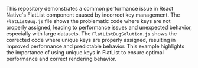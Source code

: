 This repository demonstrates a common performance issue in React Native's FlatList component caused by incorrect key management.  The `FlatListBug.js` file shows the problematic code where keys are not properly assigned, leading to performance issues and unexpected behavior, especially with large datasets. The `FlatListBugSolution.js` shows the corrected code where unique keys are properly assigned, resulting in improved performance and predictable behavior.  This example highlights the importance of using unique keys in FlatList to ensure optimal performance and correct rendering behavior.